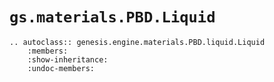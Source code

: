 # `gs.materials.PBD.Liquid`

```{eval-rst}  
.. autoclass:: genesis.engine.materials.PBD.liquid.Liquid
    :members:
    :show-inheritance:
    :undoc-members:
```

